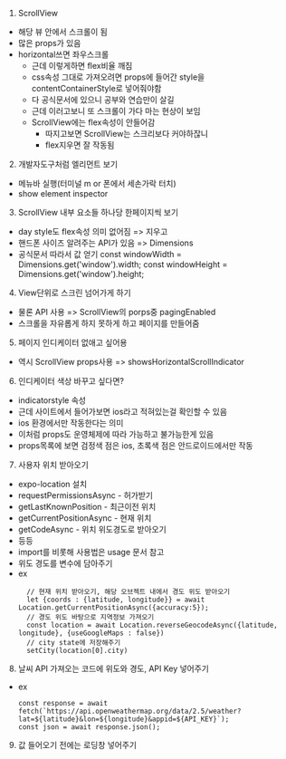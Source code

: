 1. ScrollView
- 해당 뷰 안에서 스크롤이 됨
- 많은 props가 있음
- horizontal쓰면 좌우스크롤
  - 근데 이렇게하면 flex비율 깨짐
  - css속성 그대로 가져오려면 props에 들어간 style을 contentContainerStyle로 넣어줘야함
  - 다 공식문서에 있으니 공부와 연습만이 살길
  - 근데 이러고보니 또 스크롤이 가다 마는 현상이 보임
  - ScrollView에는 flex속성이 안들어감
    - 따지고보면 ScrollView는 스크리보다 커야하잖니
    - flex지우면 잘 작동됨

2. 개발자도구처럼 엘리먼트 보기
- 메뉴바 실행(터미널 m or 폰에서 세손가락 터치)
- show element inspector

3. ScrollView 내부 요소들 하나당 한페이지씩 보기
- day style도 flex속성 의미 없어짐 => 지우고
- 핸드폰 사이즈 알려주는 API가 있음 => Dimensions
- 공식문서 따라서 값 얻기
    const windowWidth = Dimensions.get('window').width;
    const windowHeight = Dimensions.get('window').height;   

4. View단위로 스크린 넘어가게 하기
- 물론 API 사용 => ScrollView의 porps중 pagingEnabled
- 스크롤을 자유롭게 하지 못하게 하고 페이지를 만들어줌

5. 페이지 인디케이터 없애고 싶어용
- 역시 ScrollView props사용 => showsHorizontalScrollIndicator

6. 인디케이터 색상 바꾸고 싶다면?
- indicatorstyle 속성
- 근데 사이트에서 들어가보면 ios라고 적혀있는걸 확인할 수 있음
- ios 환경에서만 작동한다는 의미
- 이처럼 props도 운영체제에 따라 가능하고 불가능한게 있음
- props목록에 보면 검정색 점은 ios, 초록색 점은 안드로이드에서만 작동


7. 사용자 위치 받아오기
- expo-location 설치
- requestPermissionsAsync - 허가받기
- getLastKnownPosition - 최근이전 위치
- getCurrentPositionAsync - 현재 위치
- getCodeAsync - 위치 위도경도로 받아오기
- 등등
- import를 비롯해 사용법은 usage 문서 참고
- 위도 경도를 변수에 담아주기
- ex
  ```
    // 현재 위치 받아오기, 해당 오브젝트 내에서 경도 위도 받아오기
    let {coords : {latitude, longitude}} = await Location.getCurrentPositionAsync({accuracy:5});
    // 경도 위도 바탕으로 지역정보 가져오기
    const location = await Location.reverseGeocodeAsync({latitude, longitude}, {useGoogleMaps : false})
    // city state에 저장해주기
    setCity(location[0].city)
  ```

8. 날씨 API 가져오는 코드에 위도와 경도, API Key 넣어주기
- ex
    ```
    const response = await fetch(`https://api.openweathermap.org/data/2.5/weather?lat=${latitude}&lon=${longitude}&appid=${API_KEY}`);
    const json = await response.json();
    ```

9. 값 들어오기 전에는 로딩창 넣어주기
